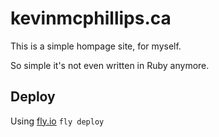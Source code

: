 # kevinmcphillips.ca

This is a simple hompage site, for myself.

So simple it's not even written in Ruby anymore.


## Deploy

Using [fly.io](https://fly.io/) `fly deploy`
